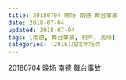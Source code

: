 ```yaml
---
title: 20180704 晚场 南德 舞台事故
date: 2018-07-04
updated: 2018-07-04
tags: [南德, 舞台事故, 相声, 高峰]
categories: (2018)戊戌年场次 
---
```

20180704 晚场 南德 舞台事故
